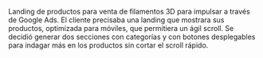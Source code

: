 Landing de productos para venta de filamentos 3D para impulsar a través de Google Ads.
El cliente precisaba una landing que mostrara sus productos, optimizada para móviles, que permitiera un ágil scroll. 
Se decidió generar dos secciones con categorías y con botones desplegables para indagar más en los productos sin cortar el scroll rápido.

